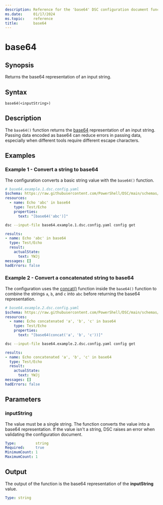 ```yaml
---
description: Reference for the 'base64' DSC configuration document function
ms.date:     01/17/2024
ms.topic:    reference
title:       base64
---
```


# base64

## Synopsis

Returns the base64 representation of an input string.

## Syntax

```Syntax
base64(<inputString>)
```

## Description

The `base64()` function returns the [base64][01] representation of an input string. Passing data
encoded as base64 can reduce errors in passing data, especially when different tools require
different escape characters.

## Examples

### Example 1 - Convert a string to base64

The configuration converts a basic string value with the `base64()` function.

```yaml
# base64.example.1.dsc.config.yaml
$schema: https://raw.githubusercontent.com/PowerShell/DSC/main/schemas/2023/10/config/document.json
resources:
  - name: Echo 'abc' in base64
    type: Test/Echo
    properties:
      text: "[base64('abc')]"
```

```bash
dsc --input-file base64.example.1.dsc.config.yaml config get
```

```yaml
results:
- name: Echo 'abc' in base64
  type: Test/Echo
  result:
    actualState:
      text: YWJj
messages: []
hadErrors: false
```

### Example 2 - Convert a concatenated string to base64

The configuration uses the [concat()][02] function inside the `base64()` function to combine the
strings `a`, `b`, and `c` into `abc` before returning the base64 representation.

```yaml
# base64.example.2.dsc.config.yaml
$schema: https://raw.githubusercontent.com/PowerShell/DSC/main/schemas/2023/10/config/document.json
resources:
  - name: Echo concatenated 'a', 'b', 'c' in base64
    type: Test/Echo
    properties:
      text: "[base64(concat('a', 'b', 'c'))]"
```

```bash
dsc --input-file base64.example.2.dsc.config.yaml config get
```

```yaml
results:
- name: Echo concatenated 'a', 'b', 'c' in base64
  type: Test/Echo
  result:
    actualState:
      text: YWJj
messages: []
hadErrors: false
```

## Parameters

### inputString

The value must be a single string. The function converts the value into a base64 representation. If
the value isn't a string, DSC raises an error when validating the configuration document.

```yaml
Type:         string
Required:     true
MinimumCount: 1
MaximumCount: 1
```

## Output

The output of the function is the base64 representation of the **inputString** value.

```yaml
Type: string
```

<!-- Link reference definitions -->
[01]: https://en.wikipedia.org/wiki/Base64
[02]: concat.md
